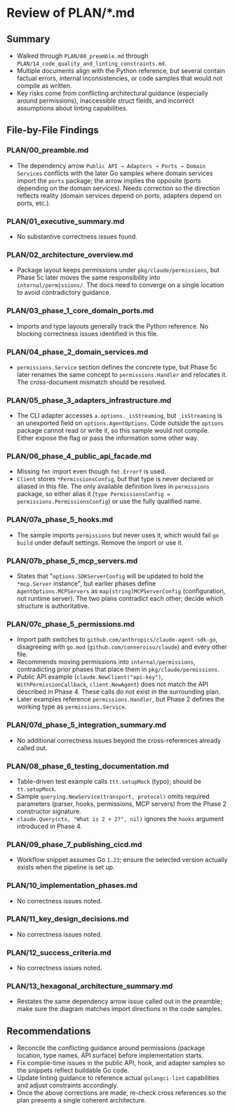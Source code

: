 # Review of PLAN/*.md

## Summary
- Walked through `PLAN/00_preamble.md` through `PLAN/14_code_quality_and_linting_constraints.md`.
- Multiple documents align with the Python reference, but several contain factual errors, internal inconsistencies, or code samples that would not compile as written.
- Key risks come from conflicting architectural guidance (especially around permissions), inaccessible struct fields, and incorrect assumptions about linting capabilities.

## File-by-File Findings

### PLAN/00_preamble.md
- The dependency arrow `Public API → Adapters → Ports → Domain Services` conflicts with the later Go samples where domain services import the `ports` package; the arrow implies the opposite (ports depending on the domain services). Needs correction so the direction reflects reality (domain services depend on ports, adapters depend on ports, etc.).

### PLAN/01_executive_summary.md
- No substantive correctness issues found.

### PLAN/02_architecture_overview.md
- Package layout keeps permissions under `pkg/claude/permissions`, but Phase 5c later moves the same responsibility into `internal/permissions/`. The docs need to converge on a single location to avoid contradictory guidance.

### PLAN/03_phase_1_core_domain_ports.md
- Imports and type layouts generally track the Python reference. No blocking correctness issues identified in this file.

### PLAN/04_phase_2_domain_services.md
- `permissions.Service` section defines the concrete type, but Phase 5c later renames the same concept to `permissions.Handler` and relocates it. The cross-document mismatch should be resolved.

### PLAN/05_phase_3_adapters_infrastructure.md
- The CLI adapter accesses `a.options._isStreaming`, but `_isStreaming` is an unexported field on `options.AgentOptions`. Code outside the `options` package cannot read or write it, so this sample would not compile. Either expose the flag or pass the information some other way.

### PLAN/06_phase_4_public_api_facade.md
- Missing `fmt` import even though `fmt.Errorf` is used.
- `Client` stores `*PermissionsConfig`, but that type is never declared or aliased in this file. The only available definition lives in `permissions` package, so either alias it (`type PermissionsConfig = permissions.PermissionsConfig`) or use the fully qualified name.

### PLAN/07a_phase_5_hooks.md
- The sample imports `permissions` but never uses it, which would fail `go build` under default settings. Remove the import or use it.

### PLAN/07b_phase_5_mcp_servers.md
- States that "`options.SDKServerConfig` will be updated to hold the `*mcp.Server` instance", but earlier phases define `AgentOptions.MCPServers` as `map[string]MCPServerConfig` (configuration, not runtime server). The two plans contradict each other; decide which structure is authoritative.

### PLAN/07c_phase_5_permissions.md
- Import path switches to `github.com/anthropics/claude-agent-sdk-go`, disagreeing with `go.mod` (`github.com/conneroisu/claude`) and every other file.
- Recommends moving permissions into `internal/permissions`, contradicting prior phases that place them in `pkg/claude/permissions`.
- Public API example (`claude.NewClient("api-key")`, `WithPermissionCallback`, `client.NewAgent`) does not match the API described in Phase 4. These calls do not exist in the surrounding plan.
- Later examples reference `permissions.Handler`, but Phase 2 defines the working type as `permissions.Service`.

### PLAN/07d_phase_5_integration_summary.md
- No additional correctness issues beyond the cross-references already called out.

### PLAN/08_phase_6_testing_documentation.md
- Table-driven test example calls `ttt.setupMock` (typo); should be `tt.setupMock`.
- Sample `querying.NewService(transport, protocol)` omits required parameters (parser, hooks, permissions, MCP servers) from the Phase 2 constructor signature.
- `claude.Query(ctx, "What is 2 + 2?", nil)` ignores the `hooks` argument introduced in Phase 4.

### PLAN/09_phase_7_publishing_cicd.md
- Workflow snippet assumes Go `1.23`; ensure the selected version actually exists when the pipeline is set up.

### PLAN/10_implementation_phases.md
- No correctness issues noted.

### PLAN/11_key_design_decisions.md
- No correctness issues noted.

### PLAN/12_success_criteria.md
- No correctness issues noted.

### PLAN/13_hexagonal_architecture_summary.md
- Restates the same dependency arrow issue called out in the preamble; make sure the diagram matches import directions in the code samples.

## Recommendations
- Reconcile the conflicting guidance around permissions (package location, type names, API surface) before implementation starts.
- Fix compile-time issues in the public API, hook, and adapter samples so the snippets reflect buildable Go code.
- Update linting guidance to reference actual `golangci-lint` capabilities and adjust constraints accordingly.
- Once the above corrections are made, re-check cross references so the plan presents a single coherent architecture.
